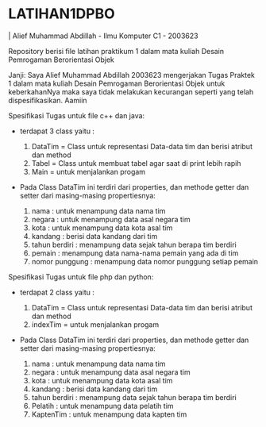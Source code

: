 # LATIHAN1DPBO
| Alief Muhammad Abdillah - Ilmu Komputer C1 - 2003623

Repository berisi file latihan praktikum 1 dalam mata kuliah Desain Pemrogaman Berorientasi Objek

Janji:
Saya Alief Muhammad Abdillah 2003623 mengerjakan Tugas Praktek 1 dalam mata kuliah Desain Pemrogaman Berorientasi Objek untuk keberkahanNya maka saya tidak melakukan kecurangan
seperti yang telah dispesifikasikan. Aamiin

Spesifikasi Tugas untuk file c++ dan java:
- terdapat 3 class yaitu :
  1. DataTim = Class untuk representasi Data-data tim dan berisi atribut dan method
  2. Tabel = Class untuk membuat tabel agar saat di print lebih rapih
  3. Main = untuk menjalankan progam
  
- Pada Class DataTim ini terdiri dari properties, dan methode getter dan setter dari masing-masing propertiesnya:
  1. nama : untuk menampung data nama tim
  2. negara : untuk menampung data asal negara tim
  3. kota : untuk menampung data kota asal tim
  4. kandang : berisi data kandang dari tim
  5. tahun berdiri : menampung data sejak tahun berapa tim berdiri
  6. pemain : menampung data nama-nama pemain yang ada di tim
  7. nomor punggung : menampung data nomor punggung setiap pemain

Spesifikasi Tugas untuk file php dan python:
- terdapat 2 class yaitu :
  1. DataTim = Class untuk representasi Data-data tim dan berisi atribut dan method
  2. indexTim = untuk menjalankan progam
 
 - Pada Class DataTim ini terdiri dari properties, dan methode getter dan setter dari masing-masing propertiesnya:
   1. nama : untuk menampung data nama tim
   2. negara : untuk menampung data asal negara tim
   3. kota : untuk menampung data kota asal tim
   4. kandang : berisi data kandang dari tim
   5. tahun berdiri : menampung data sejak tahun berapa tim berdiri
   6. Pelatih : untuk menampung data pelatih tim
   7. KaptenTim : untuk menampung data kapten tim
